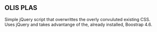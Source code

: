## OLIS PLAS
Simple jQuery script that overwrittes the overly convuluted existing CSS.  
Uses jQuery and takes advantange of the, already installed, Boostrap 4.6.
